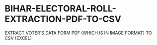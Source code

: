 # BIHAR-ELECTORAL-ROLL-EXTRACTION-PDF-TO-CSV
EXTRACT VOTER'S DATA FORM PDF (WHICH IS IN IMAGE FORMAT) TO CSV (EXCEL)
